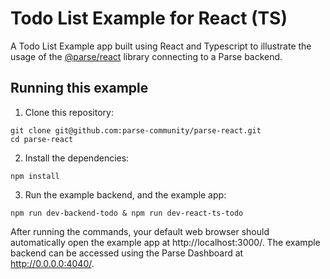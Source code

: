 # Todo List Example for React (TS)

A Todo List Example app built using React and Typescript to illustrate the usage of the [@parse/react](https://github.com/parse-community/parse-react/tree/master/packages/parse-react) library connecting to a Parse backend.

## Running this example

1. Clone this repository:

```shell
git clone git@github.com:parse-community/parse-react.git
cd parse-react
```

2. Install the dependencies:

```shell
npm install
```

3. Run the example backend, and the example app:

```shell
npm run dev-backend-todo & npm run dev-react-ts-todo
```

After running the commands, your default web browser should automatically open the example app at http://localhost:3000/. The example backend can be accessed using the Parse Dashboard at http://0.0.0.0:4040/.
